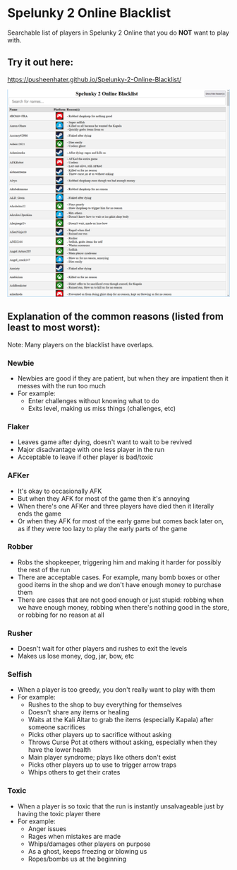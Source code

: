 # Spelunky 2 Online Blacklist
Searchable list of players in Spelunky 2 Online that you do **NOT** want to play with.

## Try it out here:
https://pusheenhater.github.io/Spelunky-2-Online-Blacklist/

![splash](images/splash.png)

## Explanation of the common reasons (listed from least to most worst):
Note: Many players on the blacklist have overlaps.

### Newbie
- Newbies are good if they are patient, but when they are impatient then it messes with the run too much
- For example:
  - Enter challenges without knowing what to do
  - Exits level, making us miss things (challenges, etc)

### Flaker
- Leaves game after dying, doesn't want to wait to be revived
- Major disadvantage with one less player in the run
- Acceptable to leave if other player is bad/toxic

### AFKer
- It's okay to occasionally AFK
- But when they AFK for most of the game then it's annoying
- When there's one AFKer and three players have died then it literally ends the game
- Or when they AFK for most of the early game but comes back later on, as if they were too lazy to play the early parts of the game

### Robber
- Robs the shopkeeper, triggering him and making it harder for possibly the rest of the run
- There are acceptable cases. For example, many bomb boxes or other good items in the shop and we don't have enough money to purchase them
- There are cases that are not good enough or just stupid: robbing when we have enough money, robbing when there's nothing good in the store, or robbing for no reason at all

### Rusher
- Doesn't wait for other players and rushes to exit the levels
- Makes us lose money, dog, jar, bow, etc

### Selfish
- When a player is too greedy, you don't really want to play with them
- For example:
  - Rushes to the shop to buy everything for themselves
  - Doesn't share any items or healing
  - Waits at the Kali Altar to grab the items (especially Kapala) after someone sacrifices
  - Picks other players up to sacrifice without asking
  - Throws Curse Pot at others without asking, especially when they have the lower health
  - Main player syndrome; plays like others don't exist
  - Picks other players up to use to trigger arrow traps
  - Whips others to get their crates

### Toxic
- When a player is so toxic that the run is instantly unsalvageable just by having the toxic player there
- For example:
  - Anger issues
  - Rages when mistakes are made
  - Whips/damages other players on purpose
  - As a ghost, keeps freezing or blowing us
  - Ropes/bombs us at the beginning
